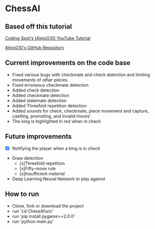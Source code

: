 # ChessAI

## Based off this tutorial
[Coding Spot's (AlejoG10) YouTube Tutorial](https://www.youtube.com/watch?v=OpL0Gcfn4B4)


[AlejoG10's GitHub Repository](https://github.com/AlejoG10/python-chess-ai-yt)

## Current improvements on the code base
- Fixed various bugs with checkmate and check detection and limiting movements of other pieces.
- Fixed erroneous checkmate detection
- Added check detection
- Added checkmate detection
- Added stalemate detection
- Added Threefold repetition detection
- Added sounds for check, checkmate, piece movement and capture, castling, promoting, and invalid moves'
- The king is highlighted in red when in check

## Future improvements
- [x] Notifying the player when a king is in check
- Draw detection
  - [x]Threefold repetition
  - [x]Fifty-move rule
  - [x]Insufficient material
- Deep Learning Neural Network to play against

## How to run
- Clone, fork or download the project
- run 'cd ChessAI\src'
- run 'pip install pygame>=2.0.0'
- run 'python main.py'